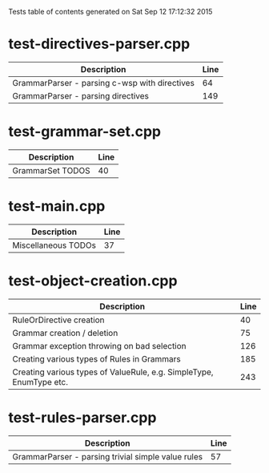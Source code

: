 Tests table of contents generated on Sat Sep 12 17:12:32 2015

# test-directives-parser.cpp
| Description | Line |
|-------------|------|
| GrammarParser - parsing c-wsp with directives | 64 |
| GrammarParser - parsing directives | 149 |

# test-grammar-set.cpp
| Description | Line |
|-------------|------|
| GrammarSet TODOS | 40 |

# test-main.cpp
| Description | Line |
|-------------|------|
| Miscellaneous TODOs | 37 |

# test-object-creation.cpp
| Description | Line |
|-------------|------|
| RuleOrDirective creation | 40 |
| Grammar creation / deletion | 75 |
| Grammar exception throwing on bad selection | 126 |
| Creating various types of Rules in Grammars | 185 |
| Creating various types of ValueRule, e.g. SimpleType, EnumType etc. | 243 |

# test-rules-parser.cpp
| Description | Line |
|-------------|------|
| GrammarParser - parsing trivial simple value rules | 57 |
